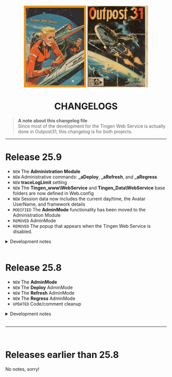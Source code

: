 <!-- u250829 -->

<div align="center">

  ![logo](https://github.com/spectrum-health-systems/tingen-web-service/blob/main/.github/img/logo/TngnWsvc-194x254.png?raw=true)
  ![logo](./.github/img/logo/TngnOpto-194x254.png)
  
  # CHANGELOGS

</div>

> **A note about this changelog file**  
> Since most of the development for the Tingen Web Service is actually done in Outpost31, this changelog is for both projects.

***

# Release 25.9

* `NEW` The **Administration Module**
* `NEW` Administrative commands: **_aDeploy**,  **_aRefresh**, and **_aRegress**
* `NEW` **traceLogLimit** setting
* `NEW` The **Tingen_www\WebService** and **Tingen_Data\WebService** base folders are now defined in Web.config
* `NEW` Session data now includes the current day/time, the Avatar UserName, and framework details
* `MODIFIED` The **AdminMode** functionality has been moved to the Administration Module
* `REMOVED` AdminMode
* `REMOVED` The popup that appears when the Tingen Web Service is disabled.

<details>
  <summary>Development notes</summary>

* The **AdminMode** functionality has been moved out of Web.config, and into new **Administration Module**,  
  allowing administrative functionality to be integrated into Avatar forms via ScriptLink events.

* Trace logs now have an individual **traceLevel** and a global **traceLevelLimit**, which allows you to specify  
  which trace logs are created. The **traceLevel** is defined on a per-log basis, and the **traceLevelLimit** is  
  defined in Web.config. A trace log is created when it's `traceLevel < traceLevelLimit`.

* Moved all blueprint files to AppData\Blueprint, making it easier to find specific files. While this is less  
  organized, blueprint files are rarely touched, so this will hopefully have little impact. Standard blueprint  
  files have a **.bp** extension, while embedded blueprint files have a **.embp** extension.

* Misc
  * Removed the popup when the Tingen Web Service is disabled, since that would actually cause havoc. Instead,  
    a critical log is written.






* Renaming variables to be more descriptive
* Updating XML documentation (and therefore API documentation)
  * There are a bunch of logs in TingenWebService.asmx.cs that are for debugging use, and I've worked to reduce the
  amount of space they take up. I want them to be in the code, since they are helpful during development, but at the
  same time, I don't want them to be distracting.


  * Updated XML documentation (and therefore API documentation)

- [ ] Get current date when service starts


</details>

<br>

# Release 25.8

* `NEW` The **AdminMode**
* `NEW` The **Deploy** AdminMode
* `NEW` The **Refresh** AdminMode
* `NEW` The **Regress** AdminMode
* `UPDATED` Code/comment cleanup

<details>
  <summary>Development notes</summary>

* Created **AdminMode**, defined in Web.config, to perform the following administrative functions:
  * **Deploy**  - Deploy a new instance of the Tingen Web Service
  * **Refresh** - Refresh the AppData contents
  * **Regress** - Regression tests

* Updating the logging functionality to include the following types of logs:
  * Critical
  * Trace
  * Debuggler
  * Error
  * Primeval

</details>

<br>

***

<br>

# Releases earlier than 25.8

No notes, sorry!